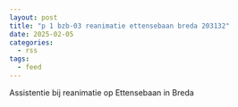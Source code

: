 ```yaml
---
layout: post
title: "p 1 bzb-03 reanimatie ettensebaan breda 203132"
date: 2025-02-05
categories: 
  - rss
tags: 
  - feed
---
```


Assistentie bij reanimatie op Ettensebaan in Breda
